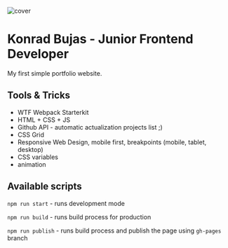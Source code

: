 ![cover](https://konradbujas.github.io/og.png)

# Konrad Bujas - Junior Frontend Developer 

My first simple portfolio website.

## Tools & Tricks

- WTF Webpack Starterkit
- HTML + CSS + JS
- Github API - automatic actualization projects list ;)
- CSS Grid
- Responsive Web Design, mobile first, breakpoints (mobile, tablet, desktop)
- CSS variables
- animation

## Available scripts

`npm run start` - runs development mode

`npm run build` - runs build process for production

`npm run publish` - runs build process and publish the page using `gh-pages` branch

